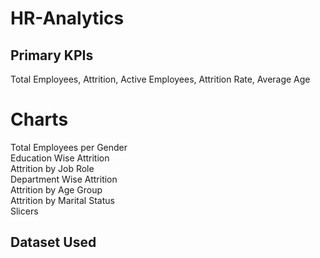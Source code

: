 # HR-Analytics
## Primary KPIs
Total Employees,
Attrition,
Active Employees,
Attrition Rate,
Average Age

# Charts
Total Employees per Gender  
Education Wise Attrition  
Attrition by Job Role  
Department Wise Attrition  
Attrition by Age Group  
Attrition by Marital Status  
Slicers

## Dataset Used 

